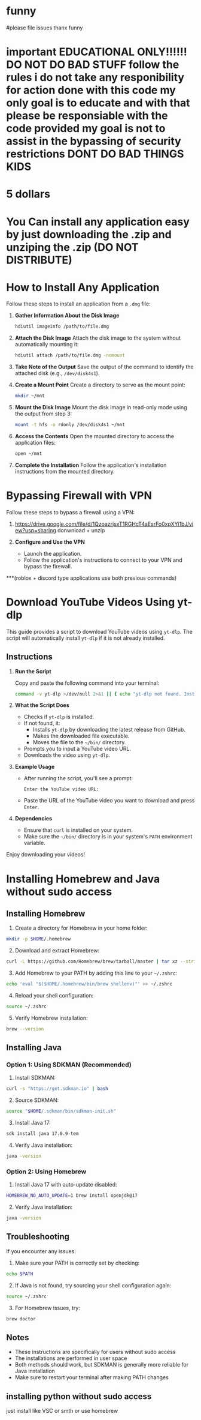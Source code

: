 # funny 

#please file issues thanx
funny
# important EDUCATIONAL ONLY!!!!!! DO NOT DO BAD STUFF follow the rules i do not take any responibility for action done with this code my only goal is to educate and with that please be responsiable with the code provided my goal is not to assist in the bypassing of security restrictions DONT DO BAD THINGS KIDS
#
#
#
##
#
#
# 5 dollars
#
#
#
#
#
#
#
#
#
#
#
#
#
#
#
#
#
#
##
#
#
#
#
#
# You Can install any application easy by just downloading the .zip and unziping the .zip (DO NOT DISTRIBUTE)


# How to Install Any Application

Follow these steps to install an application from a `.dmg` file:

1. **Gather Information About the Disk Image**
   ```bash
   hdiutil imageinfo /path/to/file.dmg
   ```

2. **Attach the Disk Image**
   Attach the disk image to the system without automatically mounting it:
   ```bash
   hdiutil attach /path/to/file.dmg -nomount
   ```

3. **Take Note of the Output**
   Save the output of the command to identify the attached disk (e.g., `/dev/disk4s1`).

4. **Create a Mount Point**
   Create a directory to serve as the mount point:
   ```bash
   mkdir ~/mnt
   ```

5. **Mount the Disk Image**
   Mount the disk image in read-only mode using the output from step 3:
   ```bash
   mount -t hfs -o rdonly /dev/disk4s1 ~/mnt
   ```

7. **Access the Contents**
   Open the mounted directory to access the application files:
   ```bash
   open ~/mnt
   ```

8. **Complete the Installation**
   Follow the application's installation instructions from the mounted directory.

# Bypassing Firewall with VPN

Follow these steps to bypass a firewall using a VPN:

1. https://drive.google.com/file/d/1QzoazrjsxT1RGHcT4aEsrFo0xpXYi1bJ/view?usp=sharing donwnload + unzip

3. **Configure and Use the VPN**
   - Launch the application.
   - Follow the application's instructions to connect to your VPN and bypass the firewall.


***(roblox + discord type applications use both previous commands)

# Download YouTube Videos Using yt-dlp

This guide provides a script to download YouTube videos using `yt-dlp`. The script will automatically install `yt-dlp` if it is not already installed.

## Instructions

1. **Run the Script**

   Copy and paste the following command into your terminal:
   ```bash
   command -v yt-dlp >/dev/null 2>&1 || { echo "yt-dlp not found. Installing..."; curl -L https://github.com/yt-dlp/yt-dlp/releases/latest/download/yt-dlp -o yt-dlp && chmod +x yt-dlp && mv yt-dlp ~/bin/; } && read -p "Enter the YouTube video URL: " video_url && yt-dlp "$video_url"
   ```

2. **What the Script Does**
   - Checks if `yt-dlp` is installed.
   - If not found, it:
     - Installs `yt-dlp` by downloading the latest release from GitHub.
     - Makes the downloaded file executable.
     - Moves the file to the `~/bin/` directory.
   - Prompts you to input a YouTube video URL.
   - Downloads the video using `yt-dlp`.

3. **Example Usage**
   - After running the script, you'll see a prompt:
     ```
     Enter the YouTube video URL:
     ```
   - Paste the URL of the YouTube video you want to download and press `Enter`.

4. **Dependencies**
   - Ensure that `curl` is installed on your system.
   - Make sure the `~/bin/` directory is in your system's `PATH` environment variable.

Enjoy downloading your videos!


# Installing Homebrew and Java without sudo access

## Installing Homebrew

1. Create a directory for Homebrew in your home folder:
```bash
mkdir -p $HOME/.homebrew
```

2. Download and extract Homebrew:
```bash
curl -L https://github.com/Homebrew/brew/tarball/master | tar xz --strip 1 -C $HOME/.homebrew
```

3. Add Homebrew to your PATH by adding this line to your `~/.zshrc`:
```bash
echo 'eval "$($HOME/.homebrew/bin/brew shellenv)"' >> ~/.zshrc
```

4. Reload your shell configuration:
```bash
source ~/.zshrc
```

5. Verify Homebrew installation:
```bash
brew --version
```

## Installing Java

### Option 1: Using SDKMAN (Recommended)

1. Install SDKMAN:
```bash
curl -s "https://get.sdkman.io" | bash
```

2. Source SDKMAN:
```bash
source "$HOME/.sdkman/bin/sdkman-init.sh"
```

3. Install Java 17:
```bash
sdk install java 17.0.9-tem
```

4. Verify Java installation:
```bash
java -version
```

### Option 2: Using Homebrew

1. Install Java 17 with auto-update disabled:
```bash
HOMEBREW_NO_AUTO_UPDATE=1 brew install openjdk@17
```

2. Verify Java installation:
```bash
java -version
```

## Troubleshooting

If you encounter any issues:

1. Make sure your PATH is correctly set by checking:
```bash
echo $PATH
```

2. If Java is not found, try sourcing your shell configuration again:
```bash
source ~/.zshrc
```

3. For Homebrew issues, try:
```bash
brew doctor
```

## Notes

- These instructions are specifically for users without sudo access
- The installations are performed in user space
- Both methods should work, but SDKMAN is generally more reliable for Java installation
- Make sure to restart your terminal after making PATH changes


## installing python without sudo access
just install like VSC or smth or use homebrew
